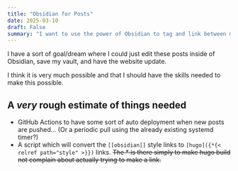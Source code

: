 ```yaml
---
title: "Obsidian for Posts"
date: 2025-03-10
draft: False
summary: "I want to use the power of Obsidian to tag and link between my posts"
---
```

I have a sort of goal/dream where I could just edit these posts inside of Obsidian, save my vault, and have the website update.

I think it is very much possible and that I should have the skills needed to make this possible.

## A *very* rough estimate of things needed
- GitHub Actions to have some sort of auto deployment when new posts are pushed... (Or a periodic pull using the already existing systemd timer?)
- A script which will convert the `[[obsidian]]` style links to `[hugo]({*{< relref path="style" >}})` links. ~~The * is there simply to make hugo build not complain about actually trying to make a link.~~
